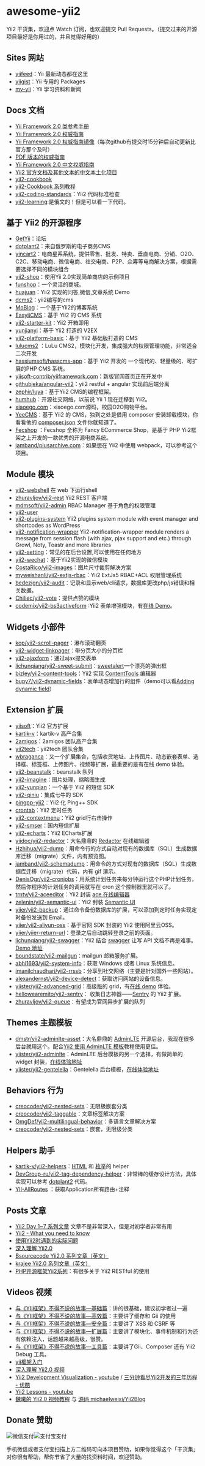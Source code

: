 awesome-yii2
================
Yii2 干货集，欢迎点 Watch 订阅，也欢迎提交 Pull Requests。（提交过来的开源项目最好是你用过的，并且觉得好用的）

## Sites 网站

- [yiifeed](http://yiifeed.com/)：Yii 最新动态都在这里
- [yiigist](https://yiigist.com/)：Yii 专用的 Packages
- [my-yii](https://www.my-yii.com/)：Yii 学习资料和新闻

## Docs 文档

- [Yii Framework 2.0 类参考手册](http://www.yiiframework.com/doc-2.0/index.html)
- [Yii Framework 2.0 权威指南](http://www.yiiframework.com/doc-2.0/guide-index.html)
- [Yii Framework 2.0 权威指南镜像](http://stuff.cebe.cc/yii2docs/)（每次github有提交时15分钟后自动更新比官方那个及时）
- [PDF 版本的权威指南](http://stuff.cebe.cc/yii2-guide.pdf)
- [Yii Framework 2.0 中文权威指南 ](https://github.com/yiisoft/yii2/tree/master/docs/guide-zh-CN)
- [Yii2 官方文档及其他文本的中文本土化项目](https://github.com/yii2-chinesization/yii2-zh-cn)
- [yii2-cookbook](https://github.com/samdark/yii2-cookbook)
- [yii2-Cookbook 系列教程](http://www.tutorial-zoo.com/yii-2)
- [yii2-coding-standards](https://github.com/yiisoft/yii2-coding-standards)：Yii2 代码标准检查
- [yii2-learning](http://dixonsatit.github.io/yii2-learning/):是俄文的！但是可以看一下代码。


## 基于 Yii2 的开源程序

- [GetYii](https://github.com/iiyii/getyii)：论坛
- [dotplant2](https://github.com/DevGroup-ru/dotplant2)：来自俄罗斯的电子商务CMS
- [yincart2](https://github.com/yincart2/galaxy)：电商星系系统，提供零售、批发、特卖、垂直电商、分销、O2O、C2C、移动电商、微信电商、社交电商、P2P、众筹等电商解决方案，根据需要选择不同的模块组合
- [yii2-shop](https://github.com/samdark/yii2-shop)：使用Yii 2.0实现简单商店的示例项目
- [funshop](https://github.com/funson86/funshop)：一个灵活的商城。
- [huajuan](https://github.com/callmez/huajuan)：Yii2 实现的问答,微信,文章系统 Demo
- [dcms2](https://github.com/djfly/dcms2)：yii2编写的cms
- [MoBlog](https://github.com/mojifan/MoBlog)：一个基于Yii2的博客系统
- [EasyiiCMS](https://github.com/noumo/easyii)：基于 Yii2 的 CMS 系统
- [yii2-starter-kit](https://github.com/trntv/yii2-starter-kit)：Yii2 开箱即用
- [yunjianyi](https://github.com/chonder/yunjianyi)：基于 Yii2 打造的 V2EX
- [yii2-platform-basic](https://github.com/gromver/yii2-platform-basic)：基于 Yii2  基础版打造的 CMS
- [lulucms2](https://github.com/yiifans/lulucms2) ：LuLu CMS2，模块化开发，集成强大的权限管理功能，非常适合二次开发
- [hassiumsoft/hasscms-app](https://github.com/hassiumsoft/hasscms-app)：基于 Yii2 开发的 一个现代的、轻量级的、可扩展的PHP CMS 系统。
- [yiisoft-contrib/yiiframework.com](https://github.com/yiisoft-contrib/yiiframework.com)：新版官网首页正在开发中
- [githubjeka/angular-yii2](https://github.com/githubjeka/angular-yii2)：yii2 restful + angular 实现前后端分离
- [zephir/luya](https://github.com/zephir/luya)：基于Yii2 CMS的编程框架。
- [humhub](https://github.com/humhub/humhub)：开源社交网络，以前说 Yii 1 现在迁移到 Yii2。
- [xiaoego.com](https://github.com/daixianceng/xiaoego.com)：xiaoego.com源码，校园O2O购物平台。
- [YeeCMS](https://github.com/yeesoft/yii2-yee-cms)：基于 Yii2 的 CMS，独到之处是借用 composer 安装卸载模块，你看看他的 [composer.json](https://github.com/yeesoft/yii2-yee-cms/blob/master/composer.json) 文件你就知道了。
- [Fecshop](https://github.com/fancyecommerce/yii2_fecshop) ：Fecshop 全称为 Fancy ECommerce Shop，是基于 PHP Yii2框架之上开发的一款优秀的开源电商系统。
- [jamband/plusarchive.com](https://github.com/jamband/plusarchive.com)：如果想在 Yii2 中使用 webpack，可以参考这个项目。

## Module 模块

- [yii2-webshell](https://github.com/samdark/yii2-webshell) 在 web 下运行shell
- [zhuravljov/yii2-rest](https://github.com/zhuravljov/yii2-rest) Yii2 REST 客户端
- [mdmsoft/yii2-admin](https://github.com/mdmsoft/yii2-admin) RBAC Manager 基于角色的权限管理
- [yii2-user](https://github.com/dektrium/yii2-user)
- [yii2-plugins-system](https://github.com/loveorigami/yii2-plugins-system) Yii2 plugins system module with event manager and shortcodes as WordPress
- [yii2-notification-wrapper](https://github.com/loveorigami/yii2-notification-wrapper) Yii2-notification-wrapper module renders a message from session flash (with ajax, pjax support and etc.) through Growl, Noty, Toastr and more libraries
- [yii2-setting](https://github.com/funson86/yii2-setting)：常见的在后台设置,可以使用在任何地方
- [yii2-wechat](https://github.com/callmez/yii2-wechat)：基于Yii2实现的微信模块
- [CostaRico/yii2-images](https://github.com/CostaRico/yii2-images)：图片尺寸裁剪解决方案
- [myweishanli/yii2-extjs-rbac](https://github.com/myweishanli/yii2-extjs-rbac)：Yii2 ExtJs5 RBAC+ACL 权限管理系统
- [bedezign/yii2-audit](https://github.com/bedezign/yii2-audit)：记录和显示web/cli请求，数据库更改php/js错误和相关数据。
- [Chiliec/yii2-vote](https://github.com/Chiliec/yii2-vote)：提供点赞的模块
- [codemix/yii2-bs3activeform](https://github.com/codemix/yii2-bs3activeform) :Yii2 表单增强模块，有[在线 Demo](http://codemix.github.io/yii2-bs3activeform/index.html)。


## Widgets 小部件

- [kop/yii2-scroll-pager](https://github.com/kop/yii2-scroll-pager)：瀑布滚动翻页
- [yii2-widget-linkpager](https://github.com/liyunfang/yii2-widget-linkpager)：带分页大小的分页栏
- [yii2-ajaxform](https://github.com/lichunqiang/yii2-ajaxform)：通过ajax提交表单
- [lichunqiang/yii2-sweet-submit](https://github.com/lichunqiang/yii2-sweet-submit)：[sweetalert](https://github.com/t4t5/sweetalert)一个漂亮的弹出框
- [bizley/yii2-content-tools](https://github.com/bizley/yii2-content-tools)：Yii2 实现 [ContentTools](http://getcontenttools.com/) 编辑器
- [bupy7/yii2-dynamic-fields](https://github.com/bupy7/yii2-dynamic-fields)：表单动态增加行的组件（demo可以看[Adding dynamic field](http://formvalidation.io/examples/adding-dynamic-field/)）


## Extension 扩展

- [yiisoft](https://github.com/yiisoft)：Yii2 官方扩展
- [kartik-v](http://demos.krajee.com/)：kartik-v 高产合集
- [2amigos](http://yiiwheels.com/)：2amigos 团队高产合集
- [yii2tech](https://github.com/yii2tech)：yii2tech 团队合集
- [wbraganca](http://wbraganca.com/yii2extensions)：又一个扩展集合，包括收货地址、上传图片、动态嵌套表单、选择框、标签框、上传图片、视频等扩展，最重要的是有在线 demo 体验。
- [yii2-beanstalk](https://github.com/udokmeci/yii2-beanstalk)：beanstalk 队列
- [yii2-imagine](https://github.com/yiisoft/yii2-imagine)：图片处理，缩略图生成
- [yii2-yunpian](https://github.com/dcb9/yii2-yunpian)：一个基于 Yii2 的短信 SDK
- [yii2-qiniu](https://github.com/dcb9/yii2-qiniu)：集成七牛的 SDK
- [pingpp-yii2](https://github.com/idarex/pingpp-yii2)：Yii2 化 Ping++ SDK
- [crontab](https://github.com/yii2tech/crontab)：Yii2 定时任务
- [yii2-contextmenu](https://github.com/liyunfang/yii2-contextmenu)：Yii2 grid行右击操作
- [yii2-smser](https://github.com/daixianceng/yii2-smser)：国内短信扩展
- [yii2-echarts](https://github.com/daixianceng/yii2-echarts)：Yii2 ECharts扩展
- [yiidoc/yii2-redactor](https://github.com/yiidoc/yii2-redactor)：大名鼎鼎的 [Redactor](http://imperavi.com/redactor/) 在线编辑器  
- [Hzhihua/yii2-dump](https://github.com/Hzhihua/yii2-dump)：用命令行的方式自动对现有的数据库（SQL）生成数据库迁移（migrate）文件，内有预览图。
- [jamband/yii2-schemadump](https://github.com/jamband/yii2-schemadump)：用命令的方式对现有的数据库（SQL）生成数据库迁移（migrate）代码，内有 gif 演示。
- [DenisOgr/yii2-cronjobs](https://github.com/DenisOgr/yii2-cronjobs)：用系统计划任务来每分钟运行这个PHP计划任务，然后你程序的计划任务的调用就写在 cron 这个控制器里就可以了。
- [trntv/yii2-aceeditor](https://github.com/trntv/yii2-aceeditor)：Yii2 封装 [ace 在线编辑器](https://ace.c9.io/)
- [zelenin/yii2-semantic-ui](https://github.com/zelenin/yii2-semantic-ui)：Yii2 封装 [Semantic UI](http://semantic-ui.com/)
- [yiier/yii2-backup](https://github.com/yiier/yii2-backup)：通过命令备份数据库的扩展，可以添加到定时任务实现定时备份发送到 Email。
- [yiier/yii2-aliyun-oss](https://github.com/yiier/yii2-aliyun-oss)：基于官网 SDK 封装的 Yii2 使用阿里云OSS。
- [yiier/yiier-return-url](https://github.com/yiier/yiier-return-url)：登录之后自动跳转登录之前的页面。
- [lichunqiang/yii2-swagger](https://github.com/lichunqiang/yii2-swagger)：Yii2 结合 [swagger](http://swagger.io/) 让写 API 文档不再是难事。[Demo 地址](https://github.com/lichunqiang/yii2-swagger-demo)
- [boundstate/yii2-mailgun](https://github.com/boundstate/yii2-mailgun)：mailgun 邮箱服务扩展。
- [abhi1693/yii2-system-info](https://github.com/abhi1693/yii2-system-info)：获取 Windows 或者 Linux 系统信息。
- [imanilchaudhari/yii2-rrssb](https://github.com/imanilchaudhari/yii2-rrssb)：分享到社交网络（主要是针对国外一些网站）。
- [alexandernst/yii2-device-detect](https://github.com/alexandernst/yii2-device-detect)：获取访问网站的设备信息。
- [yiister/yii2-advanced-grid](https://github.com/yiister/yii2-advanced-grid)：高级版的 grid，有[在线 demo](http://yiister.ru/projects/advanced-grid) 体验。
- [hellowearemito/yii2-sentry](https://github.com/hellowearemito/yii2-sentry)： 收集日志神器——[Sentry](https://getsentry.com/) 的 Yii2 扩展。
- [zhuravljov/yii2-queue](https://github.com/zhuravljov/yii2-queue)：有望成为官网异步扩展的队列

## Themes 主题模板

- [dmstr/yii2-adminlte-asset](https://github.com/dmstr/yii2-adminlte-asset)：大名鼎鼎的 [AdminLTE](https://github.com/almasaeed2010/AdminLTE) 开源后台，我现在很多后台就用这个。配合[Yii2 使用 AdminLTE 模板](http://www.getyii.com/topic/564)教程使用更佳。
- [yiister/yii2-adminlte](https://github.com/yiister/yii2-adminlte)：AdminLTE 后台模板的另一个选择，有做简单的 widget 封装，[在线体验地址](http://adminlte.yiister.ru/)
- [yiister/yii2-gentelella](https://github.com/yiister/yii2-gentelella)：Gentelella 后台模板，[在线体验地址](http://gentelella.yiister.ru/)

## Behaviors 行为

- [creocoder/yii2-nested-sets](https://github.com/creocoder/yii2-nested-sets)：无限极嵌套分类
- [creocoder/yii2-taggable](https://github.com/creocoder/yii2-taggable)：文章标签解决方案
- [OmgDef/yii2-multilingual-behavior](https://github.com/OmgDef/yii2-multilingual-behavior)：多语言文章解决方案
- [creocoder/yii2-nested-sets](https://github.com/creocoder/yii2-nested-sets)：嵌套，无限级分类

## Helpers 助手

- [kartik-v/yii2-helpers](https://github.com/kartik-v/yii2-helpers)：[HTML](http://demos.krajee.com/helper-functions/html) 和 [枚举](http://demos.krajee.com/helper-functions/enum)的 helper
- [DevGroup-ru/yii2-tag-dependency-helper](https://github.com/DevGroup-ru/yii2-tag-dependency-helper)：非常棒的缓存设计方法，具体实现可以参考 [dotplant2](https://github.com/DevGroup-ru/dotplant2) 代码。
- [YII-AllRoutes](https://github.com/xinnianq/YII-AllRoutes) ：获取Application所有路由+注释

## Posts 文章

- [Yii2 Day 1~7 系列文章](http://my.oschina.net/u/248080/blog?catalog=3273266) 文章不是非常深入，但是对初学者非常有用
- [Yii2 - What you need to know](http://blog.hashsolutions.in/technology/yii2-need-know/)
- [使用Yii2时遇到的实际问题](http://segmentfault.com/a/1190000002428574)
- [深入理解 Yii2.0](http://www.digpage.com/)
- [Bsourcecode Yii2.0 系列文章（英文）](http://www.bsourcecode.com/yiiframework2/)
- [krajee Yii2.0 系列文章（英文）](http://webtips.krajee.com/tag/yii/)
- [PHP开源框架Yii2系列](http://www.cnblogs.com/ganiks/tag/yii2/)：有很多关于 Yii2 RESTful 的使用


## Videos 视频

- [与《YII框架》不得不说的故事—基础篇](http://www.imooc.com/view/404)：讲的很基础，建议初学者过一遍
- [与《YII框架》不得不说的故事—高效篇](http://www.imooc.com/view/440)：主要讲了缓存和 Gii 的使用
- [与《YII框架》不得不说的故事—安全篇](http://www.imooc.com/learn/467)：主要讲了 XSS 和 CSRF 等
- [与《YII框架》不得不说的故事—扩展篇](http://www.imooc.com/learn/491)：主要讲了模块化、事件机制和行为还有依赖注入，话题越来越高级，很赞。
- [与《YII框架》不得不说的故事—工具篇](http://www.imooc.com/learn/520)：主要讲了Gii、Composer 还有 Yii2 Debug 工具。
- [yii框架入门](http://www.maiziedu.com/course/php/317-3140/)
- [深入理解 Yii2.0 视频](http://v.youku.com/v_show/id_XODY4NDQ5NzA0.html?f=23331432&from=y1.7-1.3)
- [Yii2 Development Visualization - youtube](https://www.youtube.com/watch?v=NMjA5N7kbEQ&feature=youtu.be) / [三分钟看尽Yii2开发的三年历程 - 优酷](http://v.youku.com/v_show/id_XODA4NTIyNjYw.html?from=y1.2-1-87.3.3-1.1-1-1-2)
- [Yii2 Lessons - youtube](https://www.youtube.com/playlist?list=PLRd0zhQj3CBmusDbBzFgg3H20VxLx2mkF)
- [魏曦的 Yii2.0 视频教程](http://i.youku.com/weixistyle) 与 [源码 michaelweixi/Yii2Blog](https://github.com/michaelweixi/Yii2Blog)



## Donate 赞助

![微信支付](https://raw.githubusercontent.com/iiYii/getyii/master/wechat-pay.png)![支付宝支付](https://raw.githubusercontent.com/iiYii/getyii/master/ali-pay.png)

手机微信或者支付宝扫描上方二维码可向本项目赞助，如果你觉得这个「干货集」对你很有帮助，帮你节省了大量的找资料时间，欢迎赞助。
